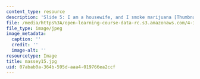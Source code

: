 ```yaml
---
content_type: resource
description: 'Slide 5: I am a housewife, and I smoke marijuana [Thumbnail]'
file: /media/https%3A/open-learning-course-data-rc.s3.amazonaws.com/4-341-introduction-to-photography-fall-2002/07abab0a364b595daaa4019766ea2ccf_massey15.jpg
file_type: image/jpeg
image_metadata:
  caption: ''
  credit: ''
  image-alt: ''
resourcetype: Image
title: massey15.jpg
uid: 07abab0a-364b-595d-aaa4-019766ea2ccf
---
```

